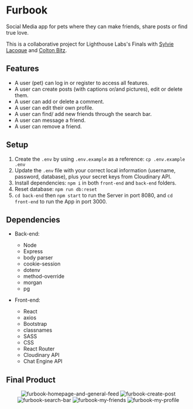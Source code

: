 # Furbook

Social Media app for pets where they can make friends, share posts or find true love.

This is a collaborative project for Lighthouse Labs's Finals with [Sylvie Lacoque](https://github.com/sylvielcq) and [Colton Bitz](https://github.com/Coltonb-boop).


## Features
- A user (pet) can log in or register to access all features.
- A user can create posts (with captions or/and pictures), edit or delete them.
- A user can add or delete a comment.
- A user can edit their own profile.
- A user can find/ add new friends through the search bar.
- A user can message a friend.
- A user can remove a friend.


## Setup

1. Create the `.env` by using `.env.example` as a reference: `cp .env.example .env`
2. Update the `.env` file with your correct local information (username, password, database), plus your secret keys from Cloudinary API.
3. Install dependencies: `npm i` in both `front-end` and `back-end` folders.
4. Reset database: `npm run db:reset`
5. `cd back-end` then `npm start` to run the Server in port 8080, and `cd front-end` to run the App in port 3000.


## Dependencies
- Back-end:
  - Node
  - Express
  - body parser
  - cookie-session
  - dotenv
  - method-override
  - morgan
  - pg

- Front-end:
  - React
  - axios
  - Bootstrap
  - classnames
  - SASS
  - CSS
  - React Router
  - Cloudinary API
  - Chat Engine API


## Final Product
<div align="center">

![furbook-homepage-and-general-feed](https://user-images.githubusercontent.com/107894342/195663616-5e2e9a56-236c-4247-a2e2-b5db983fea68.gif)
![furbook-create-post](https://user-images.githubusercontent.com/107894342/195663757-f91d2057-ec93-41c8-9bd2-08cb6cf7e5b9.gif)
![furbook-search-bar](https://user-images.githubusercontent.com/107894342/195663790-d6cc207c-083a-4267-a76f-cefb55d265bb.gif)
![furbook-my-friends](https://user-images.githubusercontent.com/107894342/195663841-5a3e3d00-e34a-4bfb-9b53-620b35ddb71c.gif)
![furbook-my-profile](https://user-images.githubusercontent.com/107894342/195663853-2597ff4b-4b3f-4c13-9617-6d49e39cd77c.gif)

</div>

